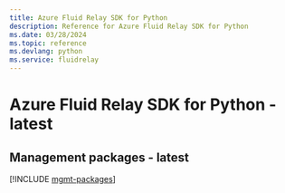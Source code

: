 ```yaml
---
title: Azure Fluid Relay SDK for Python
description: Reference for Azure Fluid Relay SDK for Python
ms.date: 03/28/2024
ms.topic: reference
ms.devlang: python
ms.service: fluidrelay
---
```

# Azure Fluid Relay SDK for Python - latest

## Management packages - latest
[!INCLUDE [mgmt-packages](fluid-relay-mgmt-index.md)]